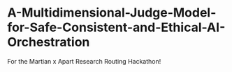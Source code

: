 # A-Multidimensional-Judge-Model-for-Safe-Consistent-and-Ethical-AI-Orchestration
For the Martian x Apart Research Routing Hackathon!
